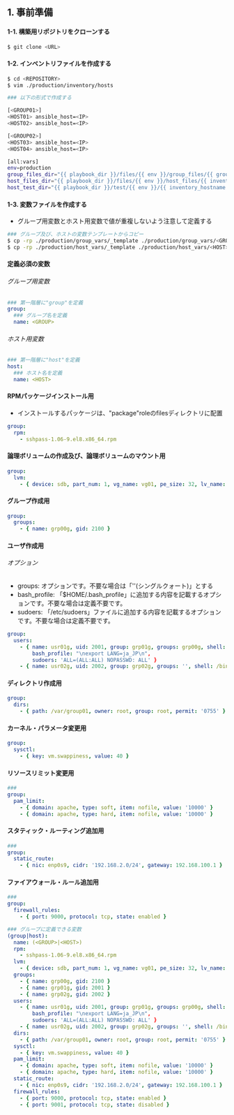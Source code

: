 ## 1. 事前準備

#### 1-1. 構築用リポジトリをクローンする

```bash
$ git clone <URL>
```

#### 1-2. インベントリファイルを作成する

```bash
$ cd <REPOSITORY>
$ vim ./production/inventory/hosts

### 以下の形式で作成する
```

```bash
[<GROUP01>]
<HOST01> ansible_host=<IP>
<HOST02> ansible_host=<IP>

[<GROUP02>]
<HOST03> ansible_host=<IP>
<HOST04> ansible_host=<IP>

[all:vars]
env=production
group_files_dir="{{ playbook_dir }}/files/{{ env }}/group_files/{{ group.name }}"
host_files_dir="{{ playbook_dir }}/files/{{ env }}/host_files/{{ inventory_hostname }}"
host_test_dir="{{ playbook_dir }}/test/{{ env }}/{{ inventory_hostname }}"
```

#### 1-3. 変数ファイルを作成する

- グループ用変数とホスト用変数で値が重複しないよう注意して定義する

```bash
### グループ及び、ホストの変数テンプレートからコピー
$ cp -rp ./production/group_vars/_template ./production/group_vars/<GROUP>
$ cp -rp ./production/host_vars/_template ./production/host_vars/<HOST>
```

#### 定義必須の変数

###### グループ用変数

```yaml
### 第一階層に"group"を定義
group:
  ### グループ名を定義　　　　　　　　　　　
  name: <GROUP>          
```

###### ホスト用変数

```yaml
### 第一階層に"host"を定義
host:
  ### ホスト名を定義　　　　　　　　　　　
  name: <HOST>          
```

#### RPMパッケージインストール用

- インストールするパッケージは、"package"roleのfilesディレクトリに配置

```yaml
group:
  rpm:
    - sshpass-1.06-9.el8.x86_64.rpm
```

#### 論理ボリュームの作成及び、論理ボリュームのマウント用

```yaml
group:
  lvm:
    - { device: sdb, part_num: 1, vg_name: vg01, pe_size: 32, lv_name: lv01, fs_type: xfs, mount_point: /app }
```

#### グループ作成用

```yaml
group:
  groups:
    - { name: grp00g, gid: 2100 }
```

#### ユーザ作成用

###### オプション

- groups: オプションです。不要な場合は「''(シングルクォート)」とする
- bash_profile: 「$HOME/.bash_profile」に追加する内容を記載するオプションです。不要な場合は定義不要です。
- sudoers: 「/etc/sudoers」ファイルに追加する内容を記載するオプションです。不要な場合は定義不要です。

```yaml
group:
  users:
    - { name: usr01g, uid: 2001, group: grp01g, groups: grp00g, shell: /bin/bash, home: /home/usr01g, password: usr01g }
        bash_profile: "\nexport LANG=ja_JP\n",
        sudoers: 'ALL=(ALL:ALL) NOPASSWD: ALL' }
    - { name: usr02g, uid: 2002, group: grp02g, groups: '', shell: /bin/bash, home: /home/usr02g, password: usr02g }
```

#### ディレクトリ作成用

```yaml
group:
  dirs:
    - { path: /var/group01, owner: root, group: root, permit: '0755' }
```

#### カーネル・パラメータ変更用

```yaml
group:
  sysctl:
    - { key: vm.swappiness, value: 40 }
```

#### リソースリミット変更用

```yaml
### 
group:
  pam_limit:
    - { domain: apache, type: soft, item: nofile, value: '10000' }
    - { domain: apache, type: hard, item: nofile, value: '10000' }
```

#### スタティック・ルーティング追加用

```yaml
### 
group:
  static_route:
    - { nic: enp0s9, cidr: '192.168.2.0/24', gateway: 192.168.100.1 }
```

#### ファイアウォール・ルール追加用

```yaml
### 
group:
  firewall_rules:
    - { port: 9000, protocol: tcp, state: enabled }
```

```yaml
### グループに定義できる変数
(group|host):
  name: (<GROUP>|<HOST>)
  rpm:
    - sshpass-1.06-9.el8.x86_64.rpm
  lvm:
    - { device: sdb, part_num: 1, vg_name: vg01, pe_size: 32, lv_name: lv01, fs_type: xfs, mount_point: /app }
  groups:
    - { name: grp00g, gid: 2100 }
    - { name: grp01g, gid: 2001 }
    - { name: grp02g, gid: 2002 }
  users:
    - { name: usr01g, uid: 2001, group: grp01g, groups: grp00g, shell: /bin/bash, home: /home/usr01g, password: usr01g }
        bash_profile: "\nexport LANG=ja_JP\n",
        sudoers: 'ALL=(ALL:ALL) NOPASSWD: ALL' }
    - { name: usr02g, uid: 2002, group: grp02g, groups: '', shell: /bin/bash, home: /home/usr02g, password: usr02g }
  dirs:
    - { path: /var/group01, owner: root, group: root, permit: '0755' }
  sysctl:
    - { key: vm.swappiness, value: 40 }
  pam_limit:
    - { domain: apache, type: soft, item: nofile, value: '10000' }
    - { domain: apache, type: hard, item: nofile, value: '10000' }
  static_route:
    - { nic: enp0s9, cidr: '192.168.2.0/24', gateway: 192.168.100.1 }
  firewall_rules:
    - { port: 9000, protocol: tcp, state: enabled }
    - { port: 9001, protocol: tcp, state: disabled }
```
